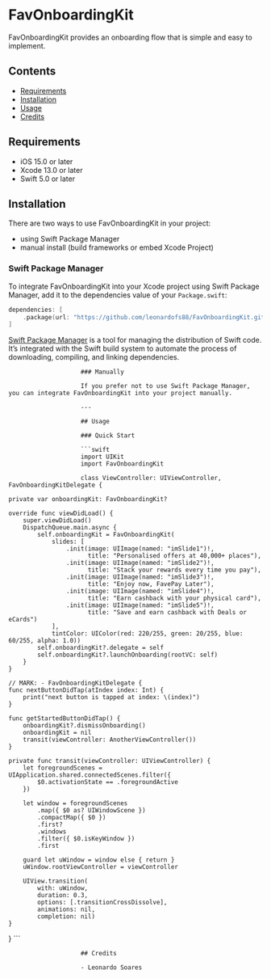 # FavOnboardingKit

FavOnboardingKit provides an onboarding flow that is simple and easy to implement.

## Contents

- [Requirements](#requirements)
- [Installation](#installation)
- [Usage](#usage)
- [Credits](#credits)

## Requirements

- iOS 15.0 or later
- Xcode 13.0 or later
- Swift 5.0 or later


## Installation
There are two ways to use FavOnboardingKit in your project:
- using Swift Package Manager
- manual install (build frameworks or embed Xcode Project)

### Swift Package Manager

To integrate FavOnboardingKit into your Xcode project using Swift Package Manager, add it to the dependencies value of your `Package.swift`:

```swift
dependencies: [
    .package(url: "https://github.com/leonardofs88/FavOnboardingKit.git", .upToNextMajor(from: "1.0.0"))
]
```

[Swift Package Manager](https://swift.org/package-manager/) is a tool for managing the distribution of Swift code. It’s integrated with the Swift build system to automate the process of downloading, compiling, and linking dependencies.
                        
                        ### Manually
                        
                        If you prefer not to use Swift Package Manager, you can integrate FavOnboardingKit into your project manually.
                        
                        ---
                        
                        ## Usage
                        
                        ### Quick Start
                        
                        ```swift
                        import UIKit
                        import FavOnboardingKit
                        
                        class ViewController: UIViewController, FavOnboardingKitDelegate {
    
    private var onboardingKit: FavOnboardingKit?
    
    override func viewDidLoad() {
        super.viewDidLoad()
        DispatchQueue.main.async {
            self.onboardingKit = FavOnboardingKit(
                slides: [
                    .init(image: UIImage(named: "imSlide1")!,
                          title: "Personalised offers at 40,000+ places"),
                    .init(image: UIImage(named: "imSlide2")!,
                          title: "Stack your rewards every time you pay"),
                    .init(image: UIImage(named: "imSlide3")!,
                          title: "Enjoy now, FavePay Later"),
                    .init(image: UIImage(named: "imSlide4")!,
                          title: "Earn cashback with your physical card"),
                    .init(image: UIImage(named: "imSlide5")!,
                          title: "Save and earn cashback with Deals or eCards")
                ],
                tintColor: UIColor(red: 220/255, green: 20/255, blue: 60/255, alpha: 1.0))
            self.onboardingKit?.delegate = self
            self.onboardingKit?.launchOnboarding(rootVC: self)
        }
    }
    
    // MARK: - FavOnboardingKitDelegate {
    func nextButtonDidTap(atIndex index: Int) {
        print("next button is tapped at index: \(index)")
    }
    
    func getStartedButtonDidTap() {
        onboardingKit?.dismissOnboarding()
        onboardingKit = nil
        transit(viewController: AnotherViewController())
    }
    
    private func transit(viewController: UIViewController) {
        let foregroundScenes = UIApplication.shared.connectedScenes.filter({
            $0.activationState == .foregroundActive
        })
        
        let window = foregroundScenes
            .map({ $0 as? UIWindowScene })
            .compactMap({ $0 })
            .first?
            .windows
            .filter({ $0.isKeyWindow })
            .first
        
        guard let uWindow = window else { return }
        uWindow.rootViewController = viewController
        
        UIView.transition(
            with: uWindow,
            duration: 0.3,
            options: [.transitionCrossDissolve],
            animations: nil,
            completion: nil)
    }
}
                        ```
                        
                        ## Credits
                        
                        - Leonardo Soares
                        
